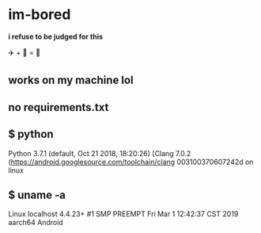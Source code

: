 # im-bored

**i refuse to be judged for this**

✈️ + 📱 = 💞

## works on my machine lol

no requirements.txt
--

$ python
--

Python 3.7.1 (default, Oct 21 2018, 
18:20:26) [Clang 7.0.2 (https://android.googlesource.com/toolchain/clang 
003100370607242d on linux


$ uname -a
--

Linux localhost 4.4.23+ #1 SMP PREEMPT Fri Mar 1 12:42:37 CST 2019 aarch64 Android

